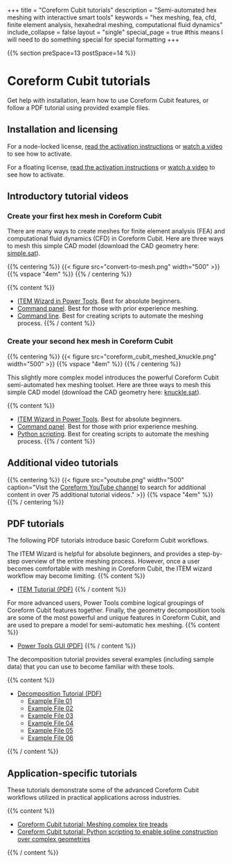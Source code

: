 +++
title = "Coreform Cubit tutorials"
description = "Semi-automated hex meshing with interactive smart tools"
keywords = "hex meshing, fea, cfd, finite element analysis, hexahedral meshing, computational fluid dynamics"
include_collapse = false
layout = "single"
special_page = true #this means I will need to do something special for special formatting
+++


{{% section preSpace=13 postSpace=14 %}}

# Coreform Cubit tutorials

Get help with installation, learn how to use Coreform Cubit features, or follow a PDF tutorial using provided example files.


## Installation and licensing
For a node-locked license, [read the activation instructions](https://coreform.com/support/activation/cubit/activatestandalone/) or [watch a video](https://www.youtube.com/watch?v=DfGZzzI02MI&t=3s) to see how to activate.

For a floating license, [read the activation instructions](https://coreform.com/support/activation/cubit/activatenetwork/) or [watch a video](https://www.youtube.com/watch?v=5Umeu1PRMHs&t=4s) to see how to activate.
    
## Introductory tutorial videos

### Create your first hex mesh in Coreform Cubit
There are many ways to create meshes for finite element analysis (FEA) and computational fluid dynamics (CFD) in Coreform Cubit. Here are three ways to mesh this simple CAD model (download the CAD geometry here: [simple.sat](/downloads/simple.sat)).

{{% centering %}}
{{< figure src="convert-to-mesh.png" width="500"  >}}
{{% vspace "4em" %}}
{{% / centering %}}

{{% content %}} <!-- this is used by go, the language that hugo is written in -->
* [ITEM Wizard in Power Tools](https://www.youtube.com/watch?v=lq6Aj1zIQiQ). Best for absolute beginners.
* [Command panel](https://www.youtube.com/watch?v=29_7T5hOQFw). Best for those with prior experience meshing.
* [Command line](https://www.youtube.com/watch?v=9pDAmgX8agQ). Best for creating scripts to automate the meshing process.
{{% / content %}}

<!-- {{< level >}}
  {{< figure src="coreform_cubit_item_wizard.png" width="50%" caption="[ITEM Wizard in Power Tools](https://www.youtube.com/watch?v=lq6Aj1zIQiQ) <br />Best if you are an absolute beginner.">}}
  {{< figure src="coreform_cubit_command_panel.png" width="200" caption="[Command panel](https://www.youtube.com/watch?v=29_7T5hOQFw) <br />Best if you have prior experience meshing" >}}
  {{< figure src="coreform_cubit_command_line.png" width="200" caption="[Command line](https://www.youtube.com/watch?v=9pDAmgX8agQ) <br />Best if you want to create scripts to automate your meshing in the future" >}}
{{< /level >}} -->

### Create your second hex mesh in Coreform Cubit

{{% centering %}}
{{< figure src="coreform_cubit_meshed_knuckle.png" width="500"  >}}
{{% vspace "4em" %}}
{{% / centering %}}

This slightly more complex model introduces the powerful Coreform Cubit semi-automated hex meshing toolset. Here are three ways to mesh this simple CAD model (download the CAD geometry here: [knuckle.sat](/downloads/knuckle.sat)).

{{% content %}} <!-- this is used by go, the language that hugo is written in -->
* [ITEM Wizard in Power Tools](https://www.youtube.com/watch?v=lq6Aj1zIQiQ).  Best for absolute beginners.
* [Command panel](https://www.youtube.com/watch?v=29_7T5hOQFw). Best for those with prior experience meshing.
* [Python scripting](https://www.youtube.com/watch?v=9pDAmgX8agQ). Best for creating scripts to automate the meshing process.
{{% / content %}}

<!-- 
{{< level >}}
  {{< figure src="coreform_cubit_item_wizard.png" width="400" caption="[ITEM Wizard in Power Tools](https://www.youtube.com/watch?v=lq6Aj1zIQiQ) <br />Best if you are an absolute beginner.">}}
  {{< figure src="coreform_cubit_command_panel.png" width="400" caption="[Command panel](https://www.youtube.com/watch?v=29_7T5hOQFw) <br />Best if you have prior experience meshing." >}}
  {{< figure src="../Python-Symbol.png" width="400" caption="[Python scripting](https://www.youtube.com/watch?v=9pDAmgX8agQ) <br />Best if you want to create scripts" >}}
{{< /level >}} -->

## Additional video tutorials

{{% centering %}}
{{< figure src="youtube.png" width="500"  caption="Visit the [Coreform YouTube channel](https://www.youtube.com/playlist?list=PLpXx_DPfZvStyM3jewn4-CQUqlcu7yqtE) to search for additional content in over 75 additional tutorial videos." >}}
{{% vspace "4em" %}}
{{% / centering %}}

## PDF tutorials
The following PDF tutorials introduce basic Coreform Cubit workflows. 

The ITEM Wizard is helpful for absolute beginners, and provides a step-by-step overview of the entire meshing process. However, once a user becomes comfortable with meshing in Coreform Cubit, the ITEM wizard workflow may become limiting. 
{{% content %}}

* [ITEM Tutorial (PDF)](https://coreform.com/products/coreform-cubit/ITEM-tutorial.pdf)
{{% / content %}}

For more advanced users, Power Tools combine logical groupings of Coreform Cubit features together. Finally, the geometry decomposition tools are some of the most powerful and unique features in Coreform Cubit, and are used to prepare a model for semi-automatic hex meshing. 
{{% content %}}

* [Power Tools GUI (PDF)](https://coreform.com/products/coreform-cubit/PowerTools-Cubit.pdf)
{{% / content %}}

The decomposition tutorial provides several examples (including sample data) that you can use to become familiar with these tools.

{{% content %}}

* [Decomposition Tutorial (PDF)](/downloads/decomposition_short1.pdf)
  * [Example File 01](/downloads/example01.sat)   
  * [Example File 02](/downloads/example02.sat)
  * [Example File 03](/downloads/example03.sat)
  * [Example File 04](/downloads/example04.sat)
  * [Example File 05](/downloads/example05.sat)
  * [Example File 06](/downloads/example06.sat)
  
{{% / content %}}

## Application-specific tutorials

These tutorials demonstrate some of the advanced Coreform Cubit workflows utilized in practical applications across industries. 

{{% content %}}

* [Coreform Cubit tutorial: Meshing complex tire treads](/products/coreform-cubit/tutorials/tire/)
* [Coreform Cubit tutorial: Python scripting to enable spline construction over complex geometries](/products/coreform-cubit/tutorials/medtronic/)

{{% / content %}}
